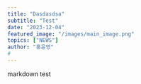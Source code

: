 ```yaml
---
title: "Dasdasdsa"
subtitle: "Test"
date: "2023-12-04"
featured_image: "/images/main_image.png"
topics: ["NEWS"]
author: "홍윤영"
#
---
```


markdown test
